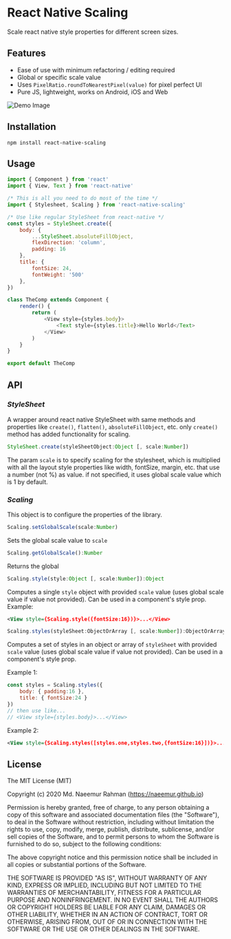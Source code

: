 # React Native Scaling

Scale react native style properties for different screen sizes.

## Features
- Ease of use with minimum refactoring / editing required
- Global or specific scale value
- Uses ```PixelRatio.roundToNearestPixel(value)``` for pixel perfect UI
- Pure JS, lightweight, works on Android, iOS and Web

![Demo Image](https://naeemur.github.io/asset-bucket/rn-scaling.gif)

## Installation

```
npm install react-native-scaling
```

## Usage

```js
import { Component } from 'react'
import { View, Text } from 'react-native'

/* This is all you need to do most of the time */
import { Stylesheet, Scaling } from 'react-native-scaling'

/* Use like regular StyleSheet from react-native */
const styles = StyleSheet.create({
	body: {
		...StyleSheet.absoluteFillObject,
		flexDirection: 'column',
		padding: 16
	},
	title: {
		fontSize: 24,
		fontWeight: '500'
	},
})

class TheComp extends Component {
	render() {
		return (
			<View style={styles.body}>
				<Text style={styles.title}>Hello World</Text>
			</View>
		)
	}
}

export default TheComp
```

## API

### ***StyleSheet***
A wrapper around react native StyleSheet with same methods and properties like ```create()```, ```flatten()```, ```absoluteFillObject```, etc. only ```create()``` method has added functionality for scaling.
```ts
StyleSheet.create(styleSheetObject:Object [, scale:Number])
```

The param ```scale``` is to specify scaling for the stylesheet, which is multiplied with all the layout style properties like width, fontSize, margin, etc. that use a number (not %) as value. if not specified, it uses global scale value which is 1 by default.

### ***Scaling***
This object is to configure the properties of the library.
```ts
Scaling.setGlobalScale(scale:Number)
```
Sets the global scale value to ```scale```

```ts
Scaling.getGlobalScale():Number
```
Returns the global

```ts
Scaling.style(style:Object [, scale:Number]):Object
```
Computes a single ```style``` object with provided ```scale``` value (uses global scale value if value not provided). Can be used in a component's style prop. Example:
```xml
<View style={Scaling.style({fontSize:16})}>...</View>
```

```ts
Scaling.styles(styleSheet:ObjectOrArray [, scale:Number]):ObjectOrArray
```
Computes a set of styles in an object or array of ```styleSheet``` with provided ```scale``` value (uses global scale value if value not provided). Can be used in a component's style prop.

Example 1:
```js
const styles = Scaling.styles({
	body: { padding:16 },
	title: { fontSize:24 }
})
// then use like...
// <View style={styles.body}>...</View>
```

Example 2:

```xml
<View style={Scaling.styles([styles.one,styles.two,{fontSize:16}])}>...</View>
```

## License
The MIT License (MIT)

Copyright (c) 2020 Md. Naeemur Rahman (https://naeemur.github.io)

Permission is hereby granted, free of charge, to any person obtaining a copy
of this software and associated documentation files (the "Software"), to deal
in the Software without restriction, including without limitation the rights
to use, copy, modify, merge, publish, distribute, sublicense, and/or sell
copies of the Software, and to permit persons to whom the Software is
furnished to do so, subject to the following conditions:

The above copyright notice and this permission notice shall be included in
all copies or substantial portions of the Software.

THE SOFTWARE IS PROVIDED "AS IS", WITHOUT WARRANTY OF ANY KIND, EXPRESS OR
IMPLIED, INCLUDING BUT NOT LIMITED TO THE WARRANTIES OF MERCHANTABILITY,
FITNESS FOR A PARTICULAR PURPOSE AND NONINFRINGEMENT. IN NO EVENT SHALL THE
AUTHORS OR COPYRIGHT HOLDERS BE LIABLE FOR ANY CLAIM, DAMAGES OR OTHER
LIABILITY, WHETHER IN AN ACTION OF CONTRACT, TORT OR OTHERWISE, ARISING FROM,
OUT OF OR IN CONNECTION WITH THE SOFTWARE OR THE USE OR OTHER DEALINGS IN
THE SOFTWARE.